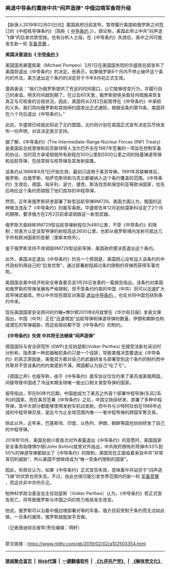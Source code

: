 ### 美退中导条约重挫中共“闷声造弹” 中俄边境军备将升级
------------------------

<div class="post_content">
 <p>
  【新唐人2019年02月03日讯】美国政府日前宣布，暂停履行美国和俄罗斯之间签订的《中程核导弹条约》（简称《
  <a href="https://www.ntdtv.com/gb/中导条约.htm">
   中导条约
  </a>
  》）。舆论称，美国此举让中共“闷声造飞弹”的后发优势受挫。也有分析人士指，在《中导条约》失效后，美中之间可能发生新一轮
  <a href="https://www.ntdtv.com/gb/军备竞赛.htm">
   军备竞赛
  </a>
  。
 </p>
 <p>
  <strong>
   美国决意退出《
   <a href="https://www.ntdtv.com/gb/中导条约.htm">
    中导条约
   </a>
   》
  </strong>
 </p>
 <p>
  美国国务卿蓬佩奥（Michael Pompeo）2月1日在美国国务院的华盛顿总部宣布了美国将退出《中导条约》的决定。他表示，如果俄罗斯6个月内不停止破坏这个条约的作法，美方退出这个条约的决定将于今年8月初正式生效。
 </p>
 <p>
  蓬佩奥说：“我们为俄罗斯提供了充足的时间窗口，让它能够改变行为，并履行自己的承诺。明天时间就到期了。在过去60天里，俄罗斯拒绝采取任何措施来恢复真正与可核查的合规状况。因此，美国将从2月2日起暂停在《中导条约》中承担的义务。我们将向俄罗斯和其他缔约国发出正式通知，根据该条约第15条，美国将在六个月后退出《中导条约》。”
 </p>
 <p>
  此前，华盛顿已经就此知会了北约盟国。北约则计划在美国正式宣布决定后尽快发布一份声明，对该决定表示支持。
 </p>
 <p>
  据了解，《中导条约》(The Intermediate-Range Nuclear Forces (INF) Treaty)是美国前总统里根和前苏联领导人戈尔巴乔夫在1987年签署的一项旨在控制军备的协议。当时双方承诺销毁所有射程在500公里到5500公里之间的陆基弹道导弹和巡航导弹，包括常规与核导弹及其发射装置。
 </p>
 <p>
  该条约从1988年6月1日开始生效，最初只适用于美苏导弹。1991年苏联解体后，俄罗斯、白俄罗斯、哈萨克斯坦和乌克兰都被纳入这个条约覆盖的范围。《中导条约》生效后，德国、匈牙利、波兰、捷克、斯洛伐克和保加利亚等欧洲国家，也先后响应这个条约而销毁了他们库存的中程导弹。
 </p>
 <p>
  然而，近年来俄罗斯研发部署了新型巡航导弹9M729。美国方面认为，俄国的这种做法违反了《中导条约》的裁军条款。华盛顿去年12月初给莫斯科设定了2个月的期限，要求俄方在2月2日前承诺销毁这一新型武器。
 </p>
 <p>
  俄罗斯方面辩称9M729型巡航导弹射程仅为480公里，不受《中导条约》的限制；但美方认定该型导弹的射程高达2600公里，也即从俄罗斯境内发射可抵达几乎所有欧洲国家的首都（里斯本除外）。
 </p>
 <p>
  鉴于俄罗斯坚持不肯销毁9M729型巡航导弹，美国政府便决意退出这个条约。
 </p>
 <p>
  此外，美国决定退出《中导条约》的另一个原因是，美国担心没有加入该条约的中共政权利用自己的“后发优势”，通过部署射程超过条约限制的导弹而获得军事优势。
 </p>
 <p>
  美国国会美中经济和安全审查委员会1月28日发表的一篇报告指出，该条约对美国和俄罗斯的导弹发展有严格限制，但不受条约约束的中国（中共）则可以迅速扩大其导弹武器库。所以中共现在既反对美国
  <a href="https://www.ntdtv.com/gb/退出中导条约.htm">
   退出中导条约
  </a>
  ，也反对将中国包括到条约中来。
 </p>
 <p>
  现任美国国家安全顾问的约翰•博尔顿2011年8月就曾在《华尔街日报》发表文章指出，中国（中共）正在“迅速增加”巡航导弹和弹道导弹的数量，伊朗和朝鲜也构成潜在的导弹威胁，而这些政权都不受《中导条约》的制约。
 </p>
 <p>
  <strong>
   《中导条约》失效 中共将无法继续“闷声造弹”
  </strong>
 </p>
 <p>
  德国国际与安全研究所 (SWP)主任珀瑟斯(Volker Perthes) 在接受法新社采访时分析称，指责某一种武器触犯条约只是一个说辞，导致美俄决意要退出《中导条约》的真正原因是，美俄双方都对自己的武器研发与部署受到这个条约的制约而中共等并不受该条约的约束感到不满，两国都认为自己“吃了亏”。
 </p>
 <p>
  《德国之声》也报导称，由于《中导条约》裁军协议仅仅约束了美苏或美俄两国，间接导致中国成了冷战末期全球唯一能出口相关类型导弹的国家。
 </p>
 <p>
  报导指出，早在60年代后期，中国就成为了美苏之外首个部署中程导弹(东风2系列)的国家。而在美苏签署《中导条约》之后，中国又陆续研发、部署了多种中程导弹，其中大部分都能够使用发射车机动发射。而中共与沙特阿拉伯在1988年达成的中程导弹交易，是迄今为止全球范围内唯一一笔中程导弹的跨国军售交易。
 </p>
 <p>
  除此以外，近年来，巴基斯坦、印度、以色列、伊朗、朝鲜等国也纷纷研发了自己的中程导弹。
 </p>
 <p>
  2018年10月，美国总统川普首次对外表露退出《中导条约》的意愿时，美国国家安全事务助理博尔顿(John Bolton)就曾对外指出，中共政府拥有的导弹中33%到50%的弹道导弹都超出了《中导条约》的限制，美国现在正面临着来自中共“非常真切的威胁”，所以美国不想继续成为“唯一受条约限制的国家”。
 </p>
 <p>
  因此，有舆论认为，如果《中导条约》正式宣告失效，意味着中共钻空子“闷声造飞弹”的优势也将失去。不过，由此也很可能引发世界范围内的新一轮
  <a href="https://www.ntdtv.com/gb/军备竞赛.htm">
   军备竞赛
  </a>
  ，而这并非中共所乐见。
 </p>
 <p>
  柏林科学政治基金会主任珀瑟斯（Volker Perthes）认为，《中导条约》若正式宣告死亡，将导致俄罗斯与中国之间的势力格局发生改变。
 </p>
 <p>
  他说，俄罗斯可以沿着中俄边境部署对等的军备。俄方目前受制于条约而无法如此做，一旦条约废除，俄罗斯就能放手去做。
 </p>
 <p>
  （记者唐迪综合报导/责任编辑：明轩）
 </p>
 <div class="single_ad">
 </div>
</div>

<br/>原文链接：https://www.ntdtv.com/gb/2019/02/02/a102503354.html


------------------------
#### [禁闻聚合首页](https://github.com/gfw-breaker/banned-news/blob/master/README.md) &nbsp;|&nbsp; [Web代理](https://github.com/gfw-breaker/open-proxy/blob/master/README.md) &nbsp;|&nbsp; [一键翻墙软件](https://github.com/gfw-breaker/nogfw/blob/master/README.md) &nbsp;|&nbsp; [《九评共产党》](https://github.com/gfw-breaker/9ping.md/blob/master/README.md#九评之一评共产党是什么) &nbsp;|&nbsp; [《解体党文化》](https://github.com/gfw-breaker/jtdwh.md/blob/master/README.md#绪论)
